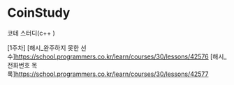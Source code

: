 # CoinStudy
코테 스터디(c++ )

[1주차]
[해시_완주하지 못한 선수]https://school.programmers.co.kr/learn/courses/30/lessons/42576
[해시_전화번호 목록]https://school.programmers.co.kr/learn/courses/30/lessons/42577
